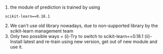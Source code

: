 1. the module of prediction is trained by using

```
 scikit-learn==0.18.1
```

2. We can't use old library nowadays, due to non-supported library by the scikit-learn management team
3. Only two possible ways =
   (i)-Try to switch to scikit-learn==0.18.1
   (ii)-Install latest and re-train using new version, get out of new module and use it.
